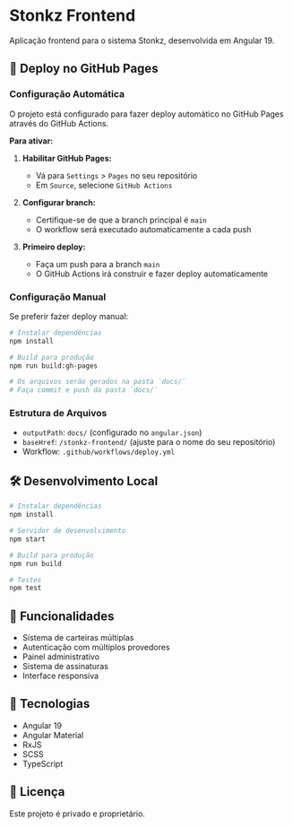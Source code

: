 # Stonkz Frontend

Aplicação frontend para o sistema Stonkz, desenvolvida em Angular 19.

## 🚀 Deploy no GitHub Pages

### Configuração Automática

O projeto está configurado para fazer deploy automático no GitHub Pages através do GitHub Actions.

**Para ativar:**

1. **Habilitar GitHub Pages:**

   - Vá para `Settings` > `Pages` no seu repositório
   - Em `Source`, selecione `GitHub Actions`

2. **Configurar branch:**

   - Certifique-se de que a branch principal é `main`
   - O workflow será executado automaticamente a cada push

3. **Primeiro deploy:**
   - Faça um push para a branch `main`
   - O GitHub Actions irá construir e fazer deploy automaticamente

### Configuração Manual

Se preferir fazer deploy manual:

```bash
# Instalar dependências
npm install

# Build para produção
npm run build:gh-pages

# Os arquivos serão gerados na pasta `docs/`
# Faça commit e push da pasta `docs/`
```

### Estrutura de Arquivos

- `outputPath`: `docs/` (configurado no `angular.json`)
- `baseHref`: `/stonkz-frontend/` (ajuste para o nome do seu repositório)
- Workflow: `.github/workflows/deploy.yml`

## 🛠️ Desenvolvimento Local

```bash
# Instalar dependências
npm install

# Servidor de desenvolvimento
npm start

# Build para produção
npm run build

# Testes
npm test
```

## 📱 Funcionalidades

- Sistema de carteiras múltiplas
- Autenticação com múltiplos provedores
- Painel administrativo
- Sistema de assinaturas
- Interface responsiva

## 🔧 Tecnologias

- Angular 19
- Angular Material
- RxJS
- SCSS
- TypeScript

## 📄 Licença

Este projeto é privado e proprietário.
